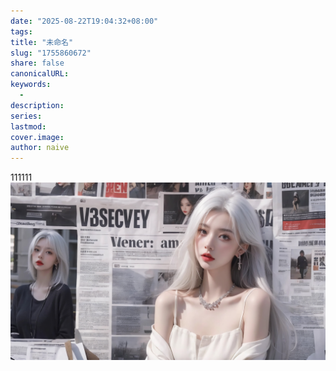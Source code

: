 ```yaml
---
date: "2025-08-22T19:04:32+08:00"
tags:
title: "未命名"
slug: "1755860672"
share: false
canonicalURL:
keywords:
  - 
description:
series:
lastmod:
cover.image:
author: naive
---
```

111111![](static/images/368d3bf762eef6a16dc4da747e142f5e%202.jpg)
